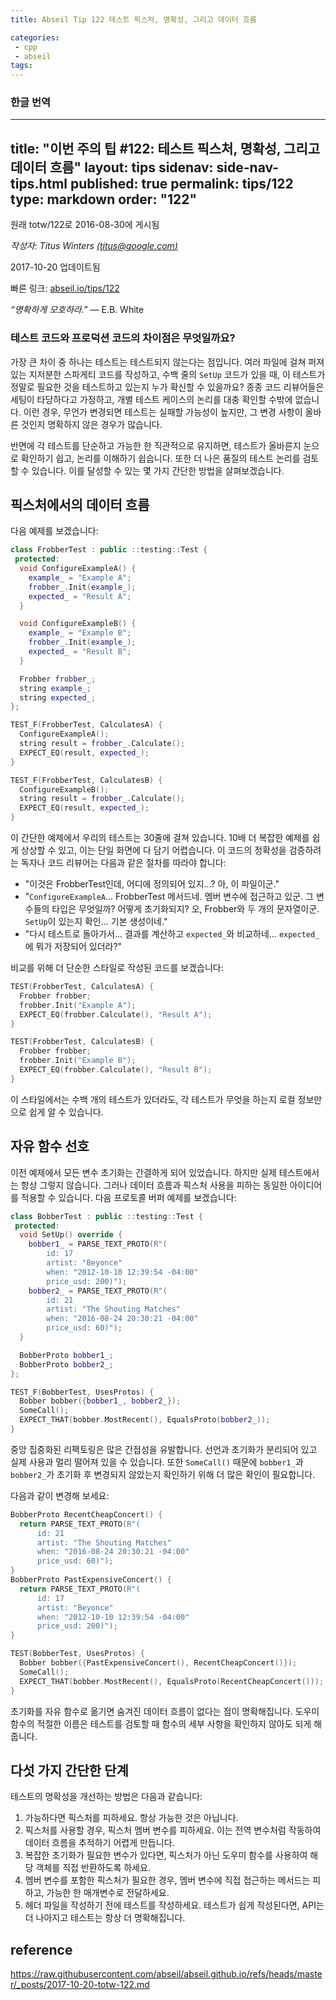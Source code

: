 ```yaml
---
title: Abseil Tip 122 테스트 픽스처, 명확성, 그리고 데이터 흐름

categories:
 - cpp
 - abseil
tags:
---
```


### 한글 번역

---
title: "이번 주의 팁 #122: 테스트 픽스처, 명확성, 그리고 데이터 흐름"
layout: tips
sidenav: side-nav-tips.html
published: true
permalink: tips/122
type: markdown
order: "122"
---

원래 totw/122로 2016-08-30에 게시됨

*작성자: Titus Winters [(titus@google.com)](mailto:titus@google.com)*

2017-10-20 업데이트됨

빠른 링크: [abseil.io/tips/122](https://abseil.io/tips/122)

*“명확하게 모호하라.”* — E.B. White

### 테스트 코드와 프로덕션 코드의 차이점은 무엇일까요?

가장 큰 차이 중 하나는 테스트는 테스트되지 않는다는 점입니다. 여러 파일에 걸쳐 퍼져 있는 지저분한 스파게티 코드를 작성하고, 수백 줄의 `SetUp` 코드가 있을 때, 이 테스트가 정말로 필요한 것을 테스트하고 있는지 누가 확신할 수 있을까요? 종종 코드 리뷰어들은 세팅이 타당하다고 가정하고, 개별 테스트 케이스의 논리를 대충 확인할 수밖에 없습니다. 이런 경우, 무언가 변경되면 테스트는 실패할 가능성이 높지만, 그 변경 사항이 올바른 것인지 명확하지 않은 경우가 많습니다.

반면에 각 테스트를 단순하고 가능한 한 직관적으로 유지하면, 테스트가 올바른지 눈으로 확인하기 쉽고, 논리를 이해하기 쉽습니다. 또한 더 나은 품질의 테스트 논리를 검토할 수 있습니다. 이를 달성할 수 있는 몇 가지 간단한 방법을 살펴보겠습니다.

## 픽스처에서의 데이터 흐름

다음 예제를 보겠습니다:

```c++
class FrobberTest : public ::testing::Test {
 protected:
  void ConfigureExampleA() {
    example_ = "Example A";
    frobber_.Init(example_);
    expected_ = "Result A";
  }

  void ConfigureExampleB() {
    example_ = "Example B";
    frobber_.Init(example_);
    expected_ = "Result B";
  }

  Frobber frobber_;
  string example_;
  string expected_;
};

TEST_F(FrobberTest, CalculatesA) {
  ConfigureExampleA();
  string result = frobber_.Calculate();
  EXPECT_EQ(result, expected_);
}

TEST_F(FrobberTest, CalculatesB) {
  ConfigureExampleB();
  string result = frobber_.Calculate();
  EXPECT_EQ(result, expected_);
}
```

이 간단한 예제에서 우리의 테스트는 30줄에 걸쳐 있습니다. 10배 더 복잡한 예제를 쉽게 상상할 수 있고, 이는 단일 화면에 다 담기 어렵습니다. 이 코드의 정확성을 검증하려는 독자나 코드 리뷰어는 다음과 같은 절차를 따라야 합니다:

* "이것은 FrobberTest인데, 어디에 정의되어 있지...? 아, 이 파일이군."
* "`ConfigureExampleA`... FrobberTest 메서드네. 멤버 변수에 접근하고 있군. 그 변수들의 타입은 무엇일까? 어떻게 초기화되지? 오, Frobber와 두 개의 문자열이군. `SetUp`이 있는지 확인... 기본 생성이네."
* "다시 테스트로 돌아가서... 결과를 계산하고 `expected_`와 비교하네... `expected_`에 뭐가 저장되어 있더라?"

비교를 위해 더 단순한 스타일로 작성된 코드를 보겠습니다:

```c++
TEST(FrobberTest, CalculatesA) {
  Frobber frobber;
  frobber.Init("Example A");
  EXPECT_EQ(frobber.Calculate(), "Result A");
}

TEST(FrobberTest, CalculatesB) {
  Frobber frobber;
  frobber.Init("Example B");
  EXPECT_EQ(frobber.Calculate(), "Result B");
}
```

이 스타일에서는 수백 개의 테스트가 있더라도, 각 테스트가 무엇을 하는지 로컬 정보만으로 쉽게 알 수 있습니다.

## 자유 함수 선호

이전 예제에서 모든 변수 초기화는 간결하게 되어 있었습니다. 하지만 실제 테스트에서는 항상 그렇지 않습니다. 그러나 데이터 흐름과 픽스처 사용을 피하는 동일한 아이디어를 적용할 수 있습니다. 다음 프로토콜 버퍼 예제를 보겠습니다:

```c++
class BobberTest : public ::testing::Test {
 protected:
  void SetUp() override {
    bobber1_ = PARSE_TEXT_PROTO(R"(
        id: 17
        artist: "Beyonce"
        when: "2012-10-10 12:39:54 -04:00"
        price_usd: 200)");
    bobber2_ = PARSE_TEXT_PROTO(R"(
        id: 21
        artist: "The Shouting Matches"
        when: "2016-08-24 20:30:21 -04:00"
        price_usd: 60)");
  }

  BobberProto bobber1_;
  BobberProto bobber2_;
};

TEST_F(BobberTest, UsesProtos) {
  Bobber bobber({bobber1_, bobber2_});
  SomeCall();
  EXPECT_THAT(bobber.MostRecent(), EqualsProto(bobber2_));
}
```

중앙 집중화된 리팩토링은 많은 간접성을 유발합니다. 선언과 초기화가 분리되어 있고 실제 사용과 멀리 떨어져 있을 수 있습니다. 또한 `SomeCall()` 때문에 `bobber1_`과 `bobber2_`가 초기화 후 변경되지 않았는지 확인하기 위해 더 많은 확인이 필요합니다.

다음과 같이 변경해 보세요:

```c++
BobberProto RecentCheapConcert() {
  return PARSE_TEXT_PROTO(R"(
      id: 21
      artist: "The Shouting Matches"
      when: "2016-08-24 20:30:21 -04:00"
      price_usd: 60)");
}
BobberProto PastExpensiveConcert() {
  return PARSE_TEXT_PROTO(R"(
      id: 17
      artist: "Beyonce"
      when: "2012-10-10 12:39:54 -04:00"
      price_usd: 200)");
}

TEST(BobberTest, UsesProtos) {
  Bobber bobber({PastExpensiveConcert(), RecentCheapConcert()});
  SomeCall();
  EXPECT_THAT(bobber.MostRecent(), EqualsProto(RecentCheapConcert()));
}
```

초기화를 자유 함수로 옮기면 숨겨진 데이터 흐름이 없다는 점이 명확해집니다. 도우미 함수의 적절한 이름은 테스트를 검토할 때 함수의 세부 사항을 확인하지 않아도 되게 해줍니다.

## 다섯 가지 간단한 단계

테스트의 명확성을 개선하는 방법은 다음과 같습니다:

1. 가능하다면 픽스처를 피하세요. 항상 가능한 것은 아닙니다.
2. 픽스처를 사용할 경우, 픽스처 멤버 변수를 피하세요. 이는 전역 변수처럼 작동하여 데이터 흐름을 추적하기 어렵게 만듭니다.
3. 복잡한 초기화가 필요한 변수가 있다면, 픽스처가 아닌 도우미 함수를 사용하여 해당 객체를 직접 반환하도록 하세요.
4. 멤버 변수를 포함한 픽스처가 필요한 경우, 멤버 변수에 직접 접근하는 메서드는 피하고, 가능한 한 매개변수로 전달하세요.
5. 헤더 파일을 작성하기 전에 테스트를 작성하세요. 테스트가 쉽게 작성된다면, API는 더 나아지고 테스트는 항상 더 명확해집니다.

## reference 

https://raw.githubusercontent.com/abseil/abseil.github.io/refs/heads/master/_posts/2017-10-20-totw-122.md